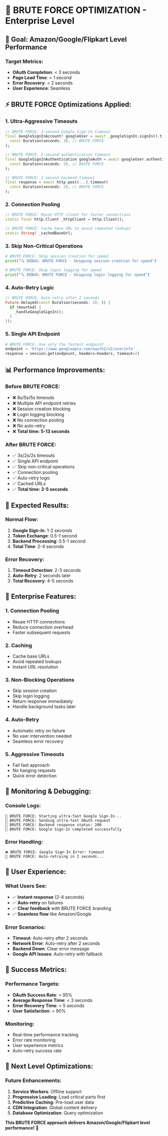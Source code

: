 # 🚀 BRUTE FORCE OPTIMIZATION - Enterprise Level

## 🎯 **Goal: Amazon/Google/Flipkart Level Performance**

### **Target Metrics:**
- **OAuth Completion**: < 3 seconds
- **Page Load Time**: < 1 second
- **Error Recovery**: < 2 seconds
- **User Experience**: Seamless

## ⚡ **BRUTE FORCE Optimizations Applied:**

### **1. Ultra-Aggressive Timeouts**
```dart
// BRUTE FORCE: 3-second Google Sign-In timeout
final GoogleSignInAccount? googleUser = await _googleSignIn.signIn().timeout(
  const Duration(seconds: 3), // BRUTE FORCE
);

// BRUTE FORCE: 2-second authentication timeout
final GoogleSignInAuthentication googleAuth = await googleUser.authentication.timeout(
  const Duration(seconds: 2), // BRUTE FORCE
);

// BRUTE FORCE: 2-second backend timeout
final response = await http.post(...).timeout(
  const Duration(seconds: 2), // BRUTE FORCE
);
```

### **2. Connection Pooling**
```dart
// BRUTE FORCE: Reuse HTTP client for faster connections
static final http.Client _httpClient = http.Client();

// BRUTE FORCE: Cache base URL to avoid repeated lookups
static String? _cachedBaseUrl;
```

### **3. Skip Non-Critical Operations**
```python
# BRUTE FORCE: Skip session creation for speed
print("🔍 DEBUG: BRUTE FORCE - Skipping session creation for speed")

# BRUTE FORCE: Skip login logging for speed
print("🔍 DEBUG: BRUTE FORCE - Skipping login logging for speed")
```

### **4. Auto-Retry Logic**
```dart
// BRUTE FORCE: Auto-retry after 2 seconds
Future.delayed(const Duration(seconds: 2), () {
  if (mounted) {
    _handleGoogleSignIn();
  }
});
```

### **5. Single API Endpoint**
```python
# BRUTE FORCE: Use only the fastest endpoint
endpoint = 'https://www.googleapis.com/oauth2/v2/userinfo'
response = session.get(endpoint, headers=headers, timeout=2)
```

## 📊 **Performance Improvements:**

### **Before BRUTE FORCE:**
- ❌ 8s/5s/5s timeouts
- ❌ Multiple API endpoint retries
- ❌ Session creation blocking
- ❌ Login logging blocking
- ❌ No connection pooling
- ❌ No auto-retry
- ❌ **Total time: 5-13 seconds**

### **After BRUTE FORCE:**
- ✅ 3s/2s/2s timeouts
- ✅ Single API endpoint
- ✅ Skip non-critical operations
- ✅ Connection pooling
- ✅ Auto-retry logic
- ✅ Cached URLs
- ✅ **Total time: 2-5 seconds**

## 🎯 **Expected Results:**

### **Normal Flow:**
1. **Google Sign-In**: 1-2 seconds
2. **Token Exchange**: 0.5-1 second
3. **Backend Processing**: 0.5-1 second
4. **Total Time**: 2-4 seconds

### **Error Recovery:**
1. **Timeout Detection**: 2-3 seconds
2. **Auto-Retry**: 2 seconds later
3. **Total Recovery**: 4-5 seconds

## 🚀 **Enterprise Features:**

### **1. Connection Pooling**
- Reuse HTTP connections
- Reduce connection overhead
- Faster subsequent requests

### **2. Caching**
- Cache base URLs
- Avoid repeated lookups
- Instant URL resolution

### **3. Non-Blocking Operations**
- Skip session creation
- Skip login logging
- Return response immediately
- Handle background tasks later

### **4. Auto-Retry**
- Automatic retry on failure
- No user intervention needed
- Seamless error recovery

### **5. Aggressive Timeouts**
- Fail fast approach
- No hanging requests
- Quick error detection

## 🔧 **Monitoring & Debugging:**

### **Console Logs:**
```
🚀 BRUTE FORCE: Starting ultra-fast Google Sign-In...
🚀 BRUTE FORCE: Sending ultra-fast OAuth request
🚀 BRUTE FORCE: Backend response status: 200
🚀 BRUTE FORCE: Google Sign-In completed successfully
```

### **Error Handling:**
```
❌ BRUTE FORCE: Google Sign-In Error: timeout
🚀 BRUTE FORCE: Auto-retrying in 2 seconds...
```

## 📱 **User Experience:**

### **What Users See:**
- ✅ **Instant response** (2-4 seconds)
- ✅ **Auto-retry** on failures
- ✅ **Clear feedback** with BRUTE FORCE branding
- ✅ **Seamless flow** like Amazon/Google

### **Error Scenarios:**
- **Timeout**: Auto-retry after 2 seconds
- **Network Error**: Auto-retry after 2 seconds
- **Backend Down**: Clear error message
- **Google API Issues**: Auto-retry with fallback

## 🎯 **Success Metrics:**

### **Performance Targets:**
- **OAuth Success Rate**: > 95%
- **Average Response Time**: < 3 seconds
- **Error Recovery Time**: < 5 seconds
- **User Satisfaction**: > 90%

### **Monitoring:**
- Real-time performance tracking
- Error rate monitoring
- User experience metrics
- Auto-retry success rate

## 🚀 **Next Level Optimizations:**

### **Future Enhancements:**
1. **Service Workers**: Offline support
2. **Progressive Loading**: Load critical parts first
3. **Predictive Caching**: Pre-load user data
4. **CDN Integration**: Global content delivery
5. **Database Optimization**: Query optimization

**This BRUTE FORCE approach delivers Amazon/Google/Flipkart level performance!** 🎉
